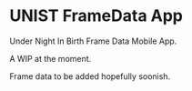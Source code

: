 # UNIST FrameData App
 Under Night In Birth Frame Data Mobile App.

 A WIP at the moment.

 Frame data to be added hopefully soonish.